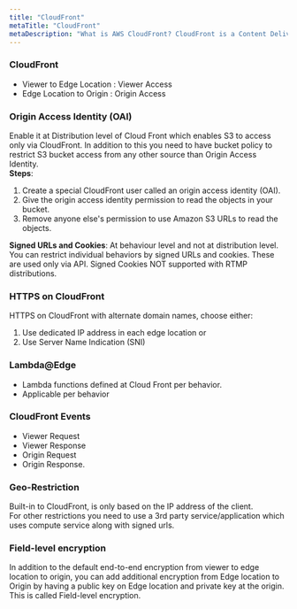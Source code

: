 ```yaml
---
title: "CloudFront"
metaTitle: "CloudFront"
metaDescription: "What is AWS CloudFront? CloudFront is a Content Delivery Network (CDN). Origin Access Identity, Edge Location, HTTPS on CloudFront, Lambda@Edge"
---
```

### CloudFront

- Viewer to Edge Location : Viewer Access
- Edge Location to Origin : Origin Access

### Origin Access Identity (OAI)
Enable it at Distribution level of Cloud Front which enables
S3 to access only via CloudFront.  In addition to this you need to have bucket policy
to restrict S3 bucket access from any other source than Origin Access Identity.   
**Steps**:  
1. Create a special CloudFront user called an origin access identity (OAI).  
2. Give the origin access identity permission to read the objects in your bucket.  
3. Remove anyone else's permission to use Amazon S3 URLs to read the objects.  

**Signed URLs and Cookies**: At behaviour level and not at distribution level. 
You can restrict individual behaviors by signed URLs and cookies.  These are used only via API.
Signed Cookies NOT supported with RTMP distributions.

### HTTPS on CloudFront 
HTTPS on CloudFront with alternate domain names, choose either:    
1. Use dedicated IP address in each edge location or  
2. Use Server Name Indication (SNI)


### Lambda@Edge 
- Lambda functions defined at Cloud Front per behavior.  
- Applicable per behavior    

### CloudFront Events
- Viewer Request
- Viewer Response
- Origin Request
- Origin Response.

### Geo-Restriction 
Built-in to CloudFront, is only based on the IP address of the client.  
For other restrictions you need to use a 3rd party service/application 
which uses compute service along with signed urls.

### Field-level encryption
In addition to the default end-to-end encryption from viewer to edge location to origin, 
you can add additional encryption from Edge location to Origin by having a public key on Edge location and 
private key at the origin.  This is called Field-level encryption.